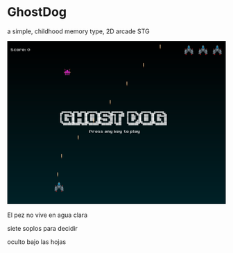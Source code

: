 # GhostDog
a simple, childhood memory type, 2D arcade STG

![GhostDog](https://raw.githubusercontent.com/d3cod3/GhostDog/main/screenshot.png)

El pez no vive en agua clara

siete soplos para decidir

oculto bajo las hojas
